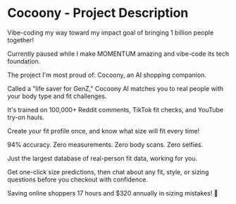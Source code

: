 # Cocoony - Project Description

Vibe-coding my way toward my impact goal of bringing 1 billion people together!

Currently paused while I make MOMENTUM amazing and vibe-code its tech foundation.

The project I'm most proud of: Cocoony, an AI shopping companion.

Called a "life saver for GenZ," Cocoony AI matches you to real people with your body type and fit challenges.

It's trained on 100,000+ Reddit comments, TikTok fit checks, and YouTube try-on hauls.

Create your fit profile once, and know what size will fit every time!

94% accuracy. Zero measurements. Zero body scans. Zero selfies.

Just the largest database of real-person fit data, working for you.

Get one-click size predictions, then chat about any fit, style, or sizing questions before you checkout with confidence.

Saving online shoppers 17 hours and $320 annually in sizing mistakes! 💜
